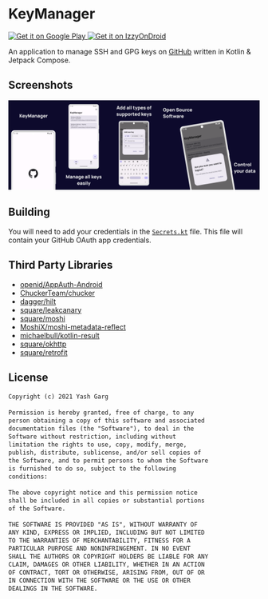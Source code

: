 # KeyManager

<a href="https://play.google.com/store/apps/details?id=dev.yash.keymanager">
  <img src="https://play.google.com/intl/en_us/badges/static/images/badges/en_badge_web_generic.png"
       alt="Get it on Google Play"
       height="80" />
</a>
<a href="https://apt.izzysoft.de/fdroid/index/apk/dev.yash.keymanager">
  <img src="https://gitlab.com/IzzyOnDroid/repo/-/raw/master/assets/IzzyOnDroid.png"
       alt="Get it on IzzyOnDroid"
       height="80" />
</a>

An application to manage SSH and GPG keys on [GitHub](https://github.com/settings/keys) written in Kotlin & Jetpack Compose.

## Screenshots

![Feature Graphic](images/feature-graphic.png)

## Building

You will need to add your credentials in the [`Secrets.kt`](https://github.com/Yash-Garg/KeyManager/blob/develop/app/src/main/kotlin/dev/yash/keymanager/data/utils/Secrets.kt) file. 
This file will contain your GitHub OAuth app credentials.

## Third Party Libraries

- [openid/AppAuth-Android](https://github.com/openid/AppAuth-Android)
- [ChuckerTeam/chucker](https://github.com/ChuckerTeam/chucker)
- [dagger/hilt](https://dagger.dev/hilt/)
- [square/leakcanary](https://github.com/square/leakcanary/)
- [square/moshi](https://github.com/square/moshi)
- [MoshiX/moshi-metadata-reflect](https://github.com/ZacSweers/MoshiX/tree/main/moshi-metadata-reflect)
- [michaelbull/kotlin-result](https://github.com/michaelbull/kotlin-result)
- [square/okhttp](https://github.com/square/okhttp)
- [square/retrofit](https://github.com/square/retrofit)

## License

```
Copyright (c) 2021 Yash Garg

Permission is hereby granted, free of charge, to any
person obtaining a copy of this software and associated
documentation files (the "Software"), to deal in the
Software without restriction, including without
limitation the rights to use, copy, modify, merge,
publish, distribute, sublicense, and/or sell copies of
the Software, and to permit persons to whom the Software
is furnished to do so, subject to the following
conditions:

The above copyright notice and this permission notice
shall be included in all copies or substantial portions
of the Software.

THE SOFTWARE IS PROVIDED "AS IS", WITHOUT WARRANTY OF
ANY KIND, EXPRESS OR IMPLIED, INCLUDING BUT NOT LIMITED
TO THE WARRANTIES OF MERCHANTABILITY, FITNESS FOR A
PARTICULAR PURPOSE AND NONINFRINGEMENT. IN NO EVENT
SHALL THE AUTHORS OR COPYRIGHT HOLDERS BE LIABLE FOR ANY
CLAIM, DAMAGES OR OTHER LIABILITY, WHETHER IN AN ACTION
OF CONTRACT, TORT OR OTHERWISE, ARISING FROM, OUT OF OR
IN CONNECTION WITH THE SOFTWARE OR THE USE OR OTHER
DEALINGS IN THE SOFTWARE.
```
